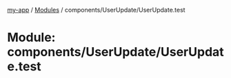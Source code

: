 [my-app](../README.md) / [Modules](../modules.md) / components/UserUpdate/UserUpdate.test

# Module: components/UserUpdate/UserUpdate.test
